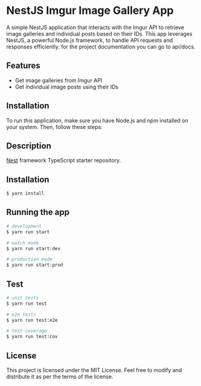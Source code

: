 # NestJS Imgur Image Gallery App

A simple NestJS application that interacts with the Imgur API to retrieve image galleries and individual posts based on their IDs. This app leverages NestJS, a powerful Node.js framework, to handle API requests and responses efficiently. for the project documentation you can go to api/docs.

## Features

- Get image galleries from Imgur API
- Get individual image posts using their IDs

## Installation

To run this application, make sure you have Node.js and npm installed on your system. Then, follow these steps:


## Description

[Nest](https://github.com/nestjs/nest) framework TypeScript starter repository.

## Installation

```bash
$ yarn install
```

## Running the app

```bash
# development
$ yarn run start

# watch mode
$ yarn run start:dev

# production mode
$ yarn run start:prod
```

## Test

```bash
# unit tests
$ yarn run test

# e2e tests
$ yarn run test:e2e

# test coverage
$ yarn run test:cov
```

## License
This project is licensed under the MIT License. Feel free to modify and distribute it as per the terms of the license.
